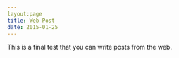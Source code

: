 ```yaml
---
layout:page
title: Web Post
date: 2015-01-25
---
```

This is a final test that you can write posts from the web.
